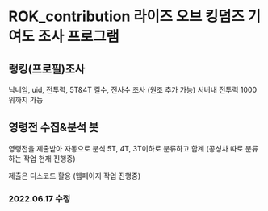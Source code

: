 # ROK_contribution 라이즈 오브 킹덤즈 기여도 조사 프로그램
## 랭킹(프로필)조사 
닉네임, uid, 전투력, 5T&4T 킬수, 전사수 조사 (원조 추가 가능)
서버내 전투력 1000위까지 가능

## 영령전 수집&분석 봇
영령전을 제출받아 자동으로 분석
5T, 4T, 3T이하로 분류하고 합계
(공성차 따로 분류하는 작업 현재 진행중)

제출은 디스코드 활용
(웹페이지 작업 진행중)

### 2022.06.17 수정



